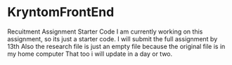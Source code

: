 # KryntomFrontEnd

Recuitment Assignment Starter Code
I am currently working on this assignment, so its just a starter code.
I will submit the full assignment by 13th
Also the research file is just an empty file because the original file is in my home computer
That too i will update in a day or two.
